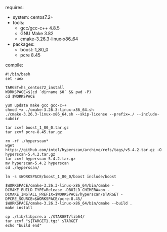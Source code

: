 requires:
 - system: centos7.2+
 - tools: 
    - gcc/gcc-c++ 4.8.5
    - GNU Make 3.82
    - cmake-3.26.3-linux-x86_64
 - packages:
    - boost: 1_80_0
    - pcre 8.45

compile:
```
#!/bin/bash
set -uex

TARGET=hs_centos72_install
WORKSPACE=$(cd `dirname $0` && pwd -P)
cd $WORKSPACE

yum update make gcc gcc-c++
chmod +x ./cmake-3.26.3-linux-x86_64.sh
./cmake-3.26.3-linux-x86_64.sh --skip-license --prefix=./ --include-subdir

tar zxvf boost_1_80_0.tar.gz
tar zxvf pcre-8.45.tar.gz

rm -rf ./hyperscan*
wget https://github.com/intel/hyperscan/archive/refs/tags/v5.4.2.tar.gz -O hyperscan-5.4.2.tar.gz
tar zxvf hyperscan-5.4.2.tar.gz
mv hyperscan-5.4.2 hyperscan
cd ./hyperscan/

ln -s $WORKSPACE/boost_1_80_0/boost include/boost

$WORKSPACE/cmake-3.26.3-linux-x86_64/bin/cmake -DCMAKE_BUILD_TYPE=Release -DBUILD_CHIMERA=on -DCMAKE_INSTALL_PREFIX=$WORKSPACE/hyperscan/$TARGET -DPCRE_SOURCE=$WORKSPACE/pcre-8.45/
$WORKSPACE/cmake-3.26.3-linux-x86_64/bin/cmake --build .
make install

cp ./lib/libpcre.a ./$TARGET/lib64/
tar zcvf "${TARGET}.tgz" $TARGET
echo "build end"
```
